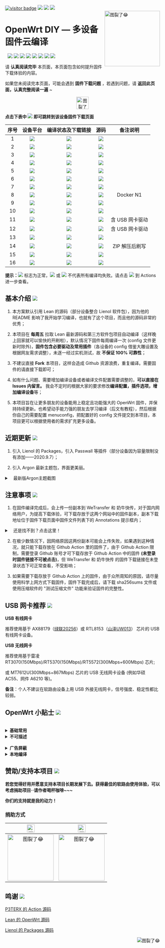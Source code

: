 [![visitor badge](https://visitor-badge.glitch.me/badge?page_id=OpenWrt-DIY-visitor-badge)](#readme) [![](https://img.shields.io/github/issues/IvanSolis1989/OpenWrt-DIY?color=FFFFFF)](https://github.com/IvanSolis1989/OpenWrt-DIY/issues) [![](https://img.shields.io/github/stars/IvanSolis1989/OpenWrt-DIY?color=FFFFFF)](https://github.com/IvanSolis1989/OpenWrt-DIY/stargazers) [![](https://img.shields.io/github/forks/IvanSolis1989/OpenWrt-DIY?color=FFFFFF)](https://github.com/IvanSolis1989/OpenWrt-DIY/network/members)   
<a href="#readme">
    <img src="https://img.vim-cn.com/48/6e4b91fdeefa201f93befdf858a13eefeaff5c.jpg" alt="图裂了😂" title="OpenWrt-DIY" align="right" height="180" />
</a>

OpenWrt DIY — 多设备固件云编译
======================

&nbsp;&nbsp;[![](https://img.shields.io/badge/-目录:-696969.svg)](#readme) [![](https://img.shields.io/badge/-基本介绍-F5F5F5.svg)](#基本介绍-) [![](https://img.shields.io/badge/-近期更新-F5F5F5.svg)](#近期更新-) [![](https://img.shields.io/badge/-注意事项-F5F5F5.svg)](#注意事项-) [![](https://img.shields.io/badge/-USB网卡推荐-F5F5F5.svg)](#usb-网卡推荐-) [![](https://img.shields.io/badge/-OpenWrt小贴士-F5F5F5.svg)](#openwrt-小贴士-) [![](https://img.shields.io/badge/-赞助本项目-F5F5F5.svg)](#赞助支持本项目-) [![](https://img.shields.io/badge/-鸣谢-F5F5F5.svg)](#鸣谢-)

请 **认真阅读完毕** 本页面，本页面包含如何提升固件下载体验的内容。

如果您未阅读完本页面，可能会遇到 **固件下载问题** ，若遇到问题，请 **返回此页面，认真完整阅读一遍** ~

<p align="center"><img src="https://img.shields.io/badge/-支持设备、编译状态及固件下载-FFFFFF.svg" height="40" alt="图裂了😂"/></p>

**点击下表中 [![](https://img.shields.io/badge/设备-passing-32CD32.svg)](https://github.com/IvanSolis1989/OpenWrt-DIY/actions) 即可跳转到该设备固件下载页面** 

|    序号   |     设备平台     |   编译状态及下载链接 |   源码   | 备注说明   |
| :-----------------: | :-------------: |:-----------------: | :-----------------: |  :-----------------: | 
| 1 |   [![](https://img.shields.io/badge/OpenWrt-x86_64_(64位)-FFFFFF.svg)](https://github.com/IvanSolis1989/OpenWrt-DIY/actions?query=workflow%3A%22Build+X86%2864bit%29+OpenWrt%22)    | [![](https://github.com/IvanSolis1989/OpenWrt-DIY/workflows/Build%20X86(64bit)%20OpenWrt/badge.svg)](https://github.com/IvanSolis1989/OpenWrt-DIY/actions?query=workflow%3A%22Build+X86%2864bit%29+OpenWrt%22) |[![](https://img.shields.io/badge/Lean-源码-orange.svg)](https://github.com/coolsnowwolf/lede) |   |  
| 2 |    [![](https://img.shields.io/badge/OpenWrt-x86_(32位)-FFFFFF.svg)](https://github.com/IvanSolis1989/OpenWrt-DIY/actions?query=workflow%3A%22Build+X86%2832bit%29+OpenWrt%22)     |[![](https://github.com/IvanSolis1989/OpenWrt-DIY/workflows/Build%20X86(32bit)%20OpenWrt/badge.svg)](https://github.com/IvanSolis1989/OpenWrt-DIY/actions?query=workflow%3A%22Build+X86%2832bit%29+OpenWrt%22) |[![](https://img.shields.io/badge/Lean-源码-orange.svg)](https://github.com/coolsnowwolf/lede) | | 
| 3 |        [![](https://img.shields.io/badge/OpenWrt-竞斗云-FFFFFF.svg)](https://github.com/IvanSolis1989/OpenWrt-DIY/actions?query=workflow%3A%22Build+G-Dock+OpenWrt%22)         |[![](https://github.com/IvanSolis1989/OpenWrt-DIY/workflows/Build%20G-Dock%20OpenWrt/badge.svg)](https://github.com/IvanSolis1989/OpenWrt-DIY/actions?query=workflow%3A%22Build+G-Dock+OpenWrt%22) |[![](https://img.shields.io/badge/Lean-源码-orange.svg)](https://github.com/coolsnowwolf/lede)  | | 
| 4 |        [![](https://img.shields.io/badge/OpenWrt-K2-FFFFFF.svg)](https://github.com/IvanSolis1989/OpenWrt-DIY/actions?query=workflow%3A%22Build+K2+OpenWrt%22)        |[![](https://github.com/IvanSolis1989/OpenWrt-DIY/workflows/Build%20K2%20OpenWrt/badge.svg)](https://github.com/IvanSolis1989/OpenWrt-DIY/actions?query=workflow%3A%22Build+K2+OpenWrt%22)|[![](https://img.shields.io/badge/Lean-源码-orange.svg)](https://github.com/coolsnowwolf/lede) | |
| 5 |        [![](https://img.shields.io/badge/OpenWrt-K2T-FFFFFF.svg)](https://github.com/IvanSolis1989/OpenWrt-DIY/actions?query=workflow%3A%22Build+K2T+OpenWrt%22)           | [![](https://github.com/IvanSolis1989/OpenWrt-DIY/workflows/Build%20K2T%20OpenWrt/badge.svg)](https://github.com/IvanSolis1989/OpenWrt-DIY/actions?query=workflow%3A%22Build+K2T+OpenWrt%22)|[![](https://img.shields.io/badge/Lean-源码-orange.svg)](https://github.com/coolsnowwolf/lede) | | 
| 6 |        [![](https://img.shields.io/badge/OpenWrt-K2P-FFFFFF.svg)](https://github.com/IvanSolis1989/OpenWrt-DIY/actions?query=workflow%3A%22Build+K2P+OpenWrt%22)           |[![](https://github.com/IvanSolis1989/OpenWrt-DIY/workflows/Build%20K2P%20OpenWrt/badge.svg)](https://github.com/IvanSolis1989/OpenWrt-DIY/actions?query=workflow%3A%22Build+K2P+OpenWrt%22)|[![](https://img.shields.io/badge/Lean-源码-orange.svg)](https://github.com/coolsnowwolf/lede) | | 
| 7 |       [![](https://img.shields.io/badge/OpenWrt-K3-FFFFFF.svg)](https://github.com/IvanSolis1989/OpenWrt-DIY/actions?query=workflow%3A%22Build+K3+OpenWrt%22)           |[![](https://github.com/IvanSolis1989/OpenWrt-DIY/workflows/Build%20K3%20OpenWrt/badge.svg)](https://github.com/IvanSolis1989/OpenWrt-DIY/actions?query=workflow%3A%22Build+K3+OpenWrt%22) |[![](https://img.shields.io/badge/Lean-源码-orange.svg)](https://github.com/coolsnowwolf/lede)  |  | 
| 8 |       [![](https://img.shields.io/badge/OpenWrt-N1_盒子-FFFFFF.svg)](https://github.com/IvanSolis1989/OpenWrt-DIY/actions?query=workflow%3A%22Build+N1+OpenWrt%22)         |[![](https://github.com/IvanSolis1989/OpenWrt-DIY/workflows/Build%20N1%20OpenWrt/badge.svg)](https://github.com/IvanSolis1989/OpenWrt-DIY/actions?query=workflow%3A%22Build+N1+OpenWrt%22) |[![](https://img.shields.io/badge/Lean-源码-orange.svg)](https://github.com/coolsnowwolf/lede)  |Docker N1 | 
| 9 |    [![](https://img.shields.io/badge/OpenWrt-红米_AC2100-FFFFFF.svg)](https://github.com/IvanSolis1989/OpenWrt-DIY/actions?query=workflow%3A%22Build+Redmi+AC2100+OpenWrt%22)     | [![](https://github.com/IvanSolis1989/OpenWrt-DIY/workflows/Build%20Redmi%20AC2100%20OpenWrt/badge.svg)](https://github.com/IvanSolis1989/OpenWrt-DIY/actions?query=workflow%3A%22Build+Redmi+AC2100+OpenWrt%22) |[![](https://img.shields.io/badge/Lean-源码-orange.svg)](https://github.com/coolsnowwolf/lede) | | 
| 10 |    [![](https://img.shields.io/badge/OpenWrt-Newifi3_D2-FFFFFF.svg)](https://github.com/IvanSolis1989/OpenWrt-DIY/actions?query=workflow%3A%22Build+Newifi+D2+OpenWrt%22)      |  [![](https://github.com/IvanSolis1989/OpenWrt-DIY/workflows/Build%20Newifi%20D2%20OpenWrt/badge.svg)](https://github.com/IvanSolis1989/OpenWrt-DIY/actions?query=workflow%3A%22Build+Newifi+D2+OpenWrt%22) |[![](https://img.shields.io/badge/Lean-源码-orange.svg)](https://github.com/coolsnowwolf/lede)  | | 
| 11 |    [![](https://img.shields.io/badge/OpenWrt-树莓派_3B/3B+-FFFFFF.svg)](https://github.com/IvanSolis1989/OpenWrt-DIY/actions?query=workflow%3A%22Build+RaspBerryPi3+OpenWrt%22)   | [![](https://github.com/IvanSolis1989/OpenWrt-DIY/workflows/Build%20RaspBerryPi3%20OpenWrt/badge.svg)](https://github.com/IvanSolis1989/OpenWrt-DIY/actions?query=workflow%3A%22Build+RaspBerryPi3+OpenWrt%22) |[![](https://img.shields.io/badge/Lean-源码-orange.svg)](https://github.com/coolsnowwolf/lede) | 含 USB 网卡驱动 |
| 12 |    [![](https://img.shields.io/badge/OpenWrt-树莓派_4B-FFFFFF.svg)](https://github.com/IvanSolis1989/OpenWrt-DIY/actions?query=workflow%3A%22Build+RaspBerryPi4+OpenWrt%22)    | [![](https://github.com/IvanSolis1989/OpenWrt-DIY/workflows/Build%20RaspBerryPi4%20OpenWrt/badge.svg)](https://github.com/IvanSolis1989/OpenWrt-DIY/actions?query=workflow%3A%22Build+RaspBerryPi4+OpenWrt%22)  |[![](https://img.shields.io/badge/Lean-源码-orange.svg)](https://github.com/coolsnowwolf/lede)  | 含 USB 网卡驱动 |
| 13 |     [![](https://img.shields.io/badge/OpenWrt-小娱_C5-FFFFFF.svg)](https://github.com/IvanSolis1989/OpenWrt-DIY/actions?query=workflow%3A%22Build+XiaoYu+XY-C5+OpenWrt%22)        | [![](https://github.com/IvanSolis1989/OpenWrt-DIY/workflows/Build%20XiaoYu%20XY-C5%20OpenWrt/badge.svg)](https://github.com/IvanSolis1989/OpenWrt-DIY/actions?query=workflow%3A%22Build+XiaoYu+XY-C5+OpenWrt%22)   |[![](https://img.shields.io/badge/Lean-源码-orange.svg)](https://github.com/coolsnowwolf/lede)  |  |
| 14|      [![](https://img.shields.io/badge/OpenWrt-NanoPi_R2S-FFFFFF.svg)](https://github.com/IvanSolis1989/OpenWrt-DIY/actions?query=workflow%3A%22Build+NanoPi+R2S+OpenWrt%22)     |  [![](https://github.com/IvanSolis1989/OpenWrt-DIY/workflows/Build%20NanoPi%20R2S%20OpenWrt/badge.svg)](https://github.com/IvanSolis1989/OpenWrt-DIY/actions?query=workflow%3A%22Build+NanoPi+R2S+OpenWrt%22)  |[![](https://img.shields.io/badge/Lean-源码-orange.svg)](https://github.com/coolsnowwolf/lede)  | ZIP 解压后刷写 |
| 15|     [![](https://img.shields.io/badge/OpenWrt-小米_R3G-FFFFFF.svg)](https://github.com/IvanSolis1989/OpenWrt-DIY/actions?query=workflow%3A%22Build+Mi+R3G+OpenWrt%22)   | [![](https://github.com/IvanSolis1989/OpenWrt-DIY/workflows/Build%20Mi%20R3G%20OpenWrt/badge.svg)](https://github.com/IvanSolis1989/OpenWrt-DIY/actions?query=workflow%3A%22Build+Mi+R3G+OpenWrt%22) |[![](https://img.shields.io/badge/Lean-源码-orange.svg)](https://github.com/coolsnowwolf/lede) |   |
| 16|     [![](https://img.shields.io/badge/OpenWrt-小米_R3P-FFFFFF.svg)](https://github.com/IvanSolis1989/OpenWrt-DIY/actions?query=workflow%3A%22Build+Mi+R3P+OpenWrt%22)   | [![](https://github.com/IvanSolis1989/OpenWrt-DIY/workflows/Build%20Mi%20R3P%20OpenWrt/badge.svg)](https://github.com/IvanSolis1989/OpenWrt-DIY/actions?query=workflow%3A%22Build+Mi+R3P+OpenWrt%22) |[![](https://img.shields.io/badge/Lean-源码-orange.svg)](https://github.com/coolsnowwolf/lede) |   |

**提示：**[![](https://img.shields.io/badge/设备-passing-32CD32.svg)](https://github.com/IvanSolis1989/OpenWrt-DIY/actions) 标志为正常，[![](https://img.shields.io/badge/设备-failing-FF0000.svg)](https://github.com/IvanSolis1989/OpenWrt-DIY/actions) 或 [![](https://img.shields.io/badge/设备-no_status-A9A9A9.svg)](https://github.com/IvanSolis1989/OpenWrt-DIY/actions) 不代表所有编译均失败。请点击 [![](https://img.shields.io/badge/设备-状态-32CD32.svg)](https://github.com/IvanSolis1989/OpenWrt-DIY/actions) 到 Actions 进一步查看。

## 基本介绍 [![](https://img.shields.io/badge/-基本介绍-F5F5F5.svg)](#基本介绍-)

1. 本方案默认引用 Lean 的源码（部分设备整合 Lienol 软件包），因为他的 README 影响了我开始学习编译，也就有了这个项目，而且他的源码非常的优秀；

2. 本项目在 **每周五** 拉取 Lean 最新源码和第三方软件包项目自动编译（这样晚上回家就可以愉快的开刷啦），默认情况下固件每周编译一次 (config 文件更新时除外)，**固件包含必要驱动及常用插件**（各设备的 config 借鉴大雕设置及根据网友需求调整），未逐一经过实机测试，故 **不保证 100% 可靠性**；

3. 不建议直接 **Fork** 本项目，这样会造成 Github 资源浪费，重复编译。需要固件的请直接下载即可；

4. 如有什么问题、需要增加编译设备或者编译文件配置需要调整的，**可以直接在 Issues 内留言。** 我会不定时的根据大家的要求修改**编译配置，插件选项，增加编译设备**等；

5. 本项目旨在让更多朋友的设备能用上稳定且功能强大的 OpenWrt 固件，并保持持续更新。也希望动手能力强的朋友去学习编译（后文有教程），然后根据你自己的需要配置 menuconfig，把配置好的 config 文件提交到本项目，本项目更可以根据使用者的需求扩充更多设备。

## 近期更新 [![](https://img.shields.io/badge/-近期更新-F5F5F5.svg)](#近期更新-)

1. 引入 Lienol 的 Packages，引入 Passwall 等插件（部分设备因为容量限制没有添加——2020.9.7）；

2. 引入 Argon 最新主题包，界面更美丽。
<details>
 <summary>&nbsp;&nbsp;&nbsp;最新版Argon主题截图</summary>
<img src="https://img.vim-cn.com/88/5f7f72f0cde6df076c12c6259f98b28870f6e3.png" alt="图裂了😂需要机场才能正常显示"/><br/>
<img src="https://img.vim-cn.com/4f/84294e248881f5bce4fc8a379a63322935dafd.png" alt="图裂了😂需要机场才能正常显示"/><br/>    
</details>

## 注意事项 [![](https://img.shields.io/badge/-注意事项-F5F5F5.svg)](#注意事项-)

1. 在固件编译完成后，会上传一份副本到 WeTransfer 和 奶牛快传，对于国内网络用户，为提高下载体验，可下载存放于这两个网站中的固件副本，副本下载地址位于固件下载页面中固件文件列表下的 Annotations 提示框内；
<details>
 <summary>&nbsp;&nbsp;&nbsp;还是找不到？点击这里！</summary>
<img src="https://img.vim-cn.com/c3/d67668400c0433d0b6bf0b0a594a03a7d4d7cc.png" alt="图裂了😂需要机场才能正常显示"/><br/>
</details>

2. 在极少数情况下，因网络原因这两份副本可能会上传失败，如果遇到这种情况，就只能下载存放在 Github Action 里的固件了，由于 Github Action 限制，需要登录 Github 账号才可下载存放于 Github Action 中的固件 **(未登录时固件链接不可被点击)**，但 WeTransfer 和 奶牛快传 的固件下载链接在未登录状态下可正常查看，不受影响；

3. 如果需要下载存放于 Github Action 上的固件，由于众所周知的原因，请尽量使用科学上网方式下载固件，固件下载完成后，请下载 sha256sums 文件或使用压缩软件的 "测试压缩文件" 功能来验证固件的完整性。

## USB 网卡推荐 [![](https://img.shields.io/badge/-USB网卡推荐-F5F5F5.svg)](#usb-网卡推荐-)

**USB 有线网卡**

推荐使用基于 AX88179（[绿联20256](https://item.jd.com/1205967.html)）或 RTL8153（[山泽UW013](https://item.jd.com/6375404.html)） 芯片的 USB 有线网卡设备。

**USB 无线网卡**

推荐使用基于雷凌 RT3070(150Mbps)/RT5370(150Mbps)/RT5572(300Mbps+600Mbps) 芯片;  

或 MT7612U(300Mbps+867Mbps) 芯片的 USB 无线网卡设备 (例如华硕 AC55、网件 A6210 等)。

**备注**：个人不建议在软路由设备上用 USB 外接无线网卡，信号强度、稳定性都比较弱。

## OpenWrt 小贴士 [![](https://img.shields.io/badge/-OpenWrt小贴士-F5F5F5.svg)](#openwrt-小贴士-)
<br/>
<details>
 <summary><b>基础常用</b></summary>

[OpenWrt 基础配置](https://github.com/IvanSolis1989/OpenWrt-DIY/wiki/OpenWrt-%E5%9F%BA%E7%A1%80%E9%85%8D%E7%BD%AE)

[OpenWrt 网络共享文件和 Transmission 使用技巧，再也没有恼人的权限问题](https://youtu.be/wmR7o9p9vSY)

[SD 卡设备固件刷写程序 BalenaEtcher](https://www.balena.io/etcher/)

</details>

<details>
 <summary><b>不可描述</b></summary>
<br/>
[最好的 OpenWrt 路由器 shadowsocks 自动翻墙、科学上网教程](https://github.com/softwaredownload/openwrt-fanqiang)

[翻墙软件 VPN 推荐指南（含 2020 优惠）](https://github.com/vpncn/vpncn.github.io)

[免费机场节点获取](https://github.com/hugetiny/awesome-vpn/blob/master/READMECN.md)

</details>
<br/>
<details>
 <summary><b>广告屏蔽</b></summary>

[anti-AD 中文区命中率最高的广告过滤列表](https://github.com/privacy-protection-tools/anti-AD)

</details>

<details>
 <summary><b>本地编译</b></summary>
<br/>
[基本编译教程](https://blog.csdn.net/Dreame_Architect/article/details/101527640)

[WIN10 内置 Ubuntu 子系统编译教程](http://www.fuweijun.com/index.php/2019/07/03/win10%E5%AD%90linux%E7%B3%BB%E7%BB%9F%E7%BC%96%E8%AF%91openwrt/)

[Win10 子系统 Ubuntu18.04 下编译 OpenWrt 问题及解决方法](https://blog.csdn.net/khaunag/article/details/104854536)

[Ubuntu 默认源更新慢可更换清华大学镜像源](https://mirror.tuna.tsinghua.edu.cn/help/ubuntu/)

[Lean's OpenWrt 插件大全](https://github.com/IvanSolis1989/OpenWrt-DIY/wiki/Lean‘s-OpenWrt-——LuCI-Applications-插件说明)

</details>

## 赞助/支持本项目 [![](https://img.shields.io/badge/-赞助本项目-F5F5F5.svg)](#赞助支持本项目-)

**若您觉得好用并愿意支持本项目长期发展下去。获得最佳的软路由使用体验，可以考虑捐助项目··请作者喝杯咖啡~~~**

**你们的支持就是我的动力！**

### 捐助方式

|     <img src="https://img.shields.io/badge/-支付宝-F5F5F5.svg" height="25" alt="图裂了😂"/>  |  <img src="https://img.shields.io/badge/-微信-F5F5F5.svg" height="25" alt="图裂了😂"/>  | 
| :-----------------: | :-------------: |
|<img src="https://img.vim-cn.com/24/8c86e483e945f14aeb96662270d4f320a9ed5d.jpg" width="150" height="150" alt="图裂了😂"/>|<img src="https://img.vim-cn.com/c1/e41cd8fde8f5a863f4d3cdac6f23840d398e01.jpg" width="150" height="150" alt="图裂了😂"/>|

## 鸣谢 [![](https://img.shields.io/badge/-鸣谢-F5F5F5.svg)](#鸣谢-)
 
[P3TERX 的 Action 源码](https://github.com/P3TERX/Actions-OpenWrt)

[Lean 的 OpenWrt 源码](https://github.com/coolsnowwolf/lede)

[Lienol 的 Packages 源码](https://github.com/Lienol/openwrt-packages)

<a href="#readme">
    <img src="https://img.shields.io/badge/-返回顶部-orange.svg" alt="图裂了😂" title="返回顶部" align="right"/>
</a>
